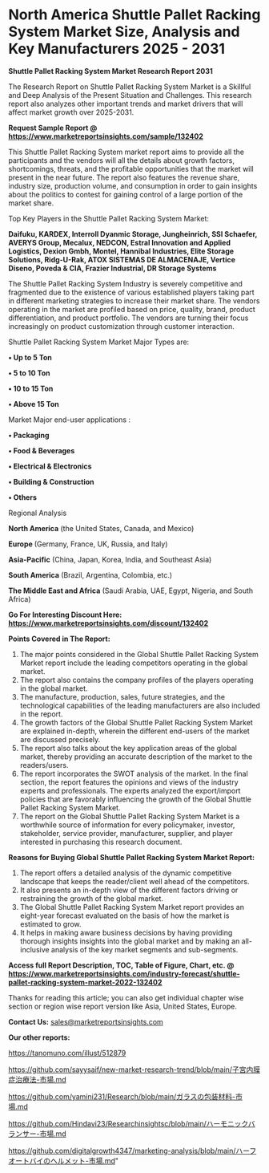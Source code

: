 # North America Shuttle Pallet Racking System Market Size, Analysis and Key Manufacturers 2025 - 2031

<strong>Shuttle Pallet Racking System Market Research Report 2031</strong>

The Research Report on Shuttle Pallet Racking System Market is a Skillful and Deep Analysis of the Present Situation and Challenges. This research report also analyzes other important trends and market drivers that will affect market growth over 2025-2031.

<strong>Request Sample Report @ <a href=https://www.marketreportsinsights.com/sample/132402>https://www.marketreportsinsights.com/sample/132402</a></strong>

This Shuttle Pallet Racking System market report aims to provide all the participants and the vendors will all the details about growth factors, shortcomings, threats, and the profitable opportunities that the market will present in the near future. The report also features the revenue share, industry size, production volume, and consumption in order to gain insights about the politics to contest for gaining control of a large portion of the market share.

Top Key Players in the Shuttle Pallet Racking System Market:

<strong>Daifuku, KARDEX, Interroll Dyanmic Storage, Jungheinrich, SSI Schaefer, AVERYS Group, Mecalux, NEDCON, Estral Innovation and Applied Logistics, Dexion Gmbh, Montel, Hannibal Industries, Elite Storage Solutions, Ridg-U-Rak, ATOX SISTEMAS DE ALMACENAJE, Vertice Diseno, Poveda & CIA, Frazier Industrial, DR Storage Systems</strong>

The Shuttle Pallet Racking System Industry is severely competitive and fragmented due to the existence of various established players taking part in different marketing strategies to increase their market share. The vendors operating in the market are profiled based on price, quality, brand, product differentiation, and product portfolio. The vendors are turning their focus increasingly on product customization through customer interaction.

Shuttle Pallet Racking System Market Major Types are:

<strong>• Up to 5 Ton

• 5 to 10 Ton

• 10 to 15 Ton

• Above 15 Ton</strong>

Market Major end-user applications :

<strong>• Packaging

• Food & Beverages

• Electrical & Electronics

• Building & Construction

• Others</strong>

Regional Analysis

</u><strong><b>North America</b></strong> (the United States, Canada, and Mexico)

<strong><b>Europe </b></strong>(Germany, France, UK, Russia, and Italy)

<strong><b>Asia-Pacific</b></strong> (China, Japan, Korea, India, and Southeast Asia)

<strong><b>South America</b></strong> (Brazil, Argentina, Colombia, etc.)

<strong><b>The Middle East and Africa</b></strong> (Saudi Arabia, UAE, Egypt, Nigeria, and South Africa)

<strong>Go For Interesting Discount Here: <a href=https://www.marketreportsinsights.com/discount/132402>https://www.marketreportsinsights.com/discount/132402</a></strong>

<strong>Points Covered in The Report:</strong>
<ol>
  <li>The major points considered in the Global Shuttle Pallet Racking System Market report include the leading competitors operating in the global market.</li>
  <li>The report also contains the company profiles of the players operating in the global market.</li>
  <li>The manufacture, production, sales, future strategies, and the technological capabilities of the leading manufacturers are also included in the report.</li>
  <li>The growth factors of the Global Shuttle Pallet Racking System Market are explained in-depth, wherein the different end-users of the market are discussed precisely.</li>
  <li>The report also talks about the key application areas of the global market, thereby providing an accurate description of the market to the readers/users.</li>
  <li>The report incorporates the SWOT analysis of the market. In the final section, the report features the opinions and views of the industry experts and professionals. The experts analyzed the export/import policies that are favorably influencing the growth of the Global Shuttle Pallet Racking System Market.</li>
  <li>The report on the Global Shuttle Pallet Racking System Market is a worthwhile source of information for every policymaker, investor, stakeholder, service provider, manufacturer, supplier, and player interested in purchasing this research document.</li>
</ol>
<strong>Reasons for Buying Global Shuttle Pallet Racking System Market Report:</strong>

<ol>
  <li>The report offers a detailed analysis of the dynamic competitive landscape that keeps the reader/client well ahead of the competitors.</li>
  <li>It also presents an in-depth view of the different factors driving or restraining the growth of the global market.</li>
  <li>The Global Shuttle Pallet Racking System Market report provides an eight-year forecast evaluated on the basis of how the market is estimated to grow.</li>
  <li>It helps in making aware business decisions by having providing thorough insights insights into the global market and by making an all-inclusive analysis of the key market segments and sub-segments.</li>
</ol>
<strong>Access full Report Description, TOC, Table of Figure, Chart, etc. @ <a href=https://www.marketreportsinsights.com/industry-forecast/shuttle-pallet-racking-system-market-2022-132402>https://www.marketreportsinsights.com/industry-forecast/shuttle-pallet-racking-system-market-2022-132402</a></strong>


Thanks for reading this article; you can also get individual chapter wise section or region wise report version like Asia, United States, Europe.

<strong>Contact Us:</strong>
sales@marketreportsinsights.com

<strong>Our other reports:</strong>

<a href=https://tanomuno.com/illust/512879>https://tanomuno.com/illust/512879</a>

<a href=https://github.com/sayysaif/new-market-research-trend/blob/main/子宮内膜症治療法-市場.md>https://github.com/sayysaif/new-market-research-trend/blob/main/子宮内膜症治療法-市場.md</a>

<a href=https://github.com/yamini231/Research/blob/main/ガラスの包装材料-市場.md>https://github.com/yamini231/Research/blob/main/ガラスの包装材料-市場.md</a>

<a href=https://github.com/Hindavi23/Researchinsightsc/blob/main/ハーモニックバランサー-市場.md>https://github.com/Hindavi23/Researchinsightsc/blob/main/ハーモニックバランサー-市場.md</a>

<a href=https://github.com/digitalgrowth4347/marketing-analysis/blob/main/ハーフオートバイのヘルメット-市場.md>https://github.com/digitalgrowth4347/marketing-analysis/blob/main/ハーフオートバイのヘルメット-市場.md</a>"
